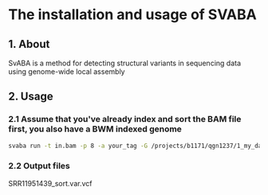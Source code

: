 # The installation and usage of SVABA

## 1. About

SvABA is a method for detecting structural variants in sequencing data using genome-wide local assembly

## 2. Usage

### 2.1 Assume that you've already index and sort the BAM file first, you also have a BWM indexed genome

```bash
svaba run -t in.bam -p 8 -a your_tag -G /projects/b1171/qgn1237/1_my_database/GRCh38_p13/GRCh38.p13.genome.fa
```

### 2.2 Output files

SRR11951439_sort.var.vcf
